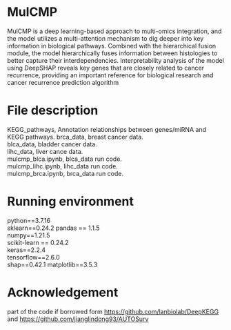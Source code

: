 # MulCMP
MulCMP is a deep learning-based approach to multi-omics integration, and the model utilizes a multi-attention mechanism to dig deeper into key information in biological pathways. Combined with the hierarchical fusion module, the model hierarchically fuses information between histologies to better capture their interdependencies. Interpretability analysis of the model using DeepSHAP reveals key genes that are closely related to cancer recurrence, providing an important reference for biological research and cancer recurrence prediction algorithm

# File description
KEGG_pathways, Annotation relationships between genes/miRNA and KEGG pathways. 
brca_data,  breast cancer data.     
blca_data,  bladder cancer data.  
lihc_data,  liver cance data.   
mulcmp_blca.ipynb, blca_data run code.  
mulcmp_lihc.ipynb, lihc_data run code.   
mulcmp_brca.ipynb, brca_data run code.  

# Running environment
python==3.7.16  
sklearn==0.24.2
pandas == 1.1.5  
numpy==1.21.5  
scikit-learn == 0.24.2  
keras==2.2.4  
tensorflow==2.6.0  
shap==0.42.1
matplotlib==3.5.3

# Acknowledgement
part of the code if borrowed form  https://github.com/lanbiolab/DeepKEGG and https://github.com/jianglindong93/AUTOSurv
